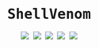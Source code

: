 <head>
    <link rel="preconnect" href="https://fonts.googleapis.com">
    <link rel="preconnect" href="https://fonts.gstatic.com" crossorigin>
    <link href="https://fonts.googleapis.com/css2?family=JetBrains+Mono&display=swap" rel="stylesheet">
</head>
<style>
    body {
        font-family: 'JetBrains Mono', monospace;
    }
</style>

<h1 align="center">ShellVenom</h1>
<p style="text-align: center;">
    <img src="https://img.shields.io/badge/made%20with-golang-teal?style=flat&logo=go&logoColor=white&labelColor=595959&color=ff99cc"/>
    <img src="https://img.shields.io/badge/platform-linux-green?style=flat&logo=linux&logoColor=white&labelColor=595959&color=99ff99"/>
    <img src="https://img.shields.io/badge/platform-windows-green?style=flat&logo=windows&logoColor=white&labelColor=595959&color=80d4ff"/>
    <img src="https://img.shields.io/badge/platform-apple-green?style=flat&logo=apple&logoColor=white&labelColor=595959&color=e6e6e6"/>
    <img src="https://img.shields.io/badge/license-MIT-green?style=flat&logo=creativecommons&logoColor=white&labelColor=595959&color=ffff80"/>
</p>